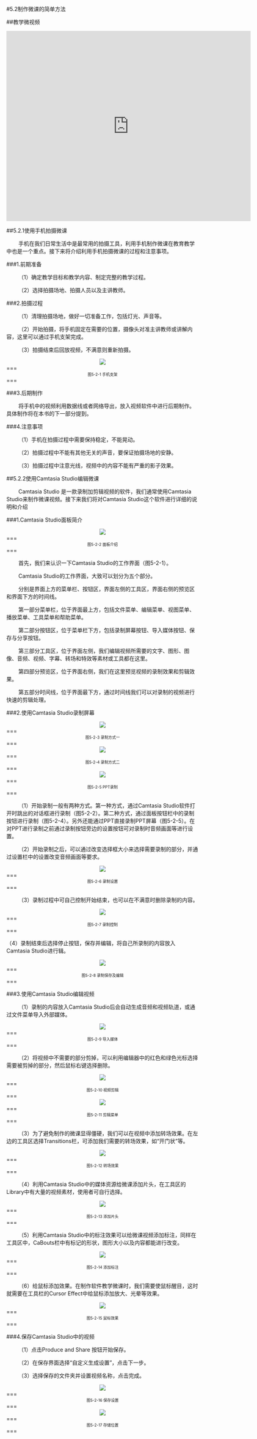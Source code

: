 #5.2制作微课的简单方法

##教学微视频

<iframe frameborder="0" width="640" height="498" src="https://v.qq.com/iframe/player.html?vid=v053473gykx&tiny=0&auto=0" allowfullscreen></iframe>

##5.2.1使用手机拍摄微课

&nbsp;&nbsp;&nbsp;&nbsp;&nbsp;&nbsp;&nbsp;&nbsp;手机在我们日常生活中是最常用的拍摄工具，利用手机制作微课在教育教学中也是一个重点。接下来将介绍利用手机拍摄微课的过程和注意事项。

###1.前期准备

&nbsp;&nbsp;&nbsp;&nbsp;&nbsp;&nbsp;&nbsp;&nbsp;（1）确定教学目标和教学内容、制定完整的教学过程。

&nbsp;&nbsp;&nbsp;&nbsp;&nbsp;&nbsp;&nbsp;&nbsp;（2）选择拍摄场地、拍摄人员以及主讲教师。

###2.拍摄过程

&nbsp;&nbsp;&nbsp;&nbsp;&nbsp;&nbsp;&nbsp;&nbsp;（1）清理拍摄场地，做好一切准备工作，包括灯光、声音等。

&nbsp;&nbsp;&nbsp;&nbsp;&nbsp;&nbsp;&nbsp;&nbsp;（2）开始拍摄，将手机固定在需要的位置，摄像头对准主讲教师或讲解内容，这里可以通过手机支架完成。

&nbsp;&nbsp;&nbsp;&nbsp;&nbsp;&nbsp;&nbsp;&nbsp;（3）拍摄结束后回放视频，不满意则重新拍摄。

<div align="center"><img src="/assets/5-2-1.jpg"></div>
===
<div align="center"><span style="font-size:10px">图5-2-1 手机支架</span></div>
===

###3.后期制作

&nbsp;&nbsp;&nbsp;&nbsp;&nbsp;&nbsp;&nbsp;&nbsp;将手机中的视频利用数据线或者网络导出，放入视频软件中进行后期制作。具体制作将在本书的下一部分提到。

###4.注意事项

&nbsp;&nbsp;&nbsp;&nbsp;&nbsp;&nbsp;&nbsp;&nbsp;（1）手机在拍摄过程中需要保持稳定，不能晃动。

&nbsp;&nbsp;&nbsp;&nbsp;&nbsp;&nbsp;&nbsp;&nbsp;（2）拍摄过程中不能有其他无关的声音，要保证拍摄场地的安静。

&nbsp;&nbsp;&nbsp;&nbsp;&nbsp;&nbsp;&nbsp;&nbsp;（3）拍摄过程中注意光线，视频中的内容不能有严重的影子效果。

##5.2.2使用Camtasia Studio编辑微课

&nbsp;&nbsp;&nbsp;&nbsp;&nbsp;&nbsp;&nbsp;&nbsp;Camtasia Studio 是一款录制加剪辑视频的软件，我们通常使用Camtasia Studio来制作微课视频。接下来我们将对Camtasia Studio这个软件进行详细的说明和介绍

###1.Camtasia Studio面板简介

<div align="center"><img src="/assets/5-2-2.jpg"></div>
===
<div align="center"><span style="font-size:10px">图5-2-2 面板介绍</span></div>
===

&nbsp;&nbsp;&nbsp;&nbsp;&nbsp;&nbsp;&nbsp;&nbsp;首先，我们来认识一下Camtasia Studio的工作界面（图5-2-1）。

&nbsp;&nbsp;&nbsp;&nbsp;&nbsp;&nbsp;&nbsp;&nbsp;Camtasia Studio的工作界面，大致可以划分为五个部分。

&nbsp;&nbsp;&nbsp;&nbsp;&nbsp;&nbsp;&nbsp;&nbsp;分别是界面上方的菜单栏、按钮区，界面左侧的工具区，界面右侧的预览区和界面下方的时间线。

&nbsp;&nbsp;&nbsp;&nbsp;&nbsp;&nbsp;&nbsp;&nbsp;第一部分菜单栏，位于界面最上方，包括文件菜单、编辑菜单、视图菜单、播放菜单、工具菜单和帮助菜单。

&nbsp;&nbsp;&nbsp;&nbsp;&nbsp;&nbsp;&nbsp;&nbsp;第二部分按钮区，位于菜单栏下方，包括录制屏幕按钮、导入媒体按钮、保存与分享按钮。

&nbsp;&nbsp;&nbsp;&nbsp;&nbsp;&nbsp;&nbsp;&nbsp;第三部分工具区，位于界面左侧，我们编辑视频所需要的文字、图形、图像、音频、视频、字幕、转场和特效等素材或工具都在这里。

&nbsp;&nbsp;&nbsp;&nbsp;&nbsp;&nbsp;&nbsp;&nbsp;第四部分预览区，位于界面右侧，我们在这里预览视频的录制效果和剪辑效果。

&nbsp;&nbsp;&nbsp;&nbsp;&nbsp;&nbsp;&nbsp;&nbsp;第五部分时间线，位于界面最下方，通过时间线我们可以对录制的视频进行快速的剪辑处理。

###2.使用Camtasia Studio录制屏幕

<div align="center"><img src="/assets/5-2-3.png"></div>
===
<div align="center"><span style="font-size:10px">图5-2-3 录制方式一</span></div>
===

<div align="center"><img src="/assets/5-2-4.png"></div>
===
<div align="center"><span style="font-size:10px">图5-2-4 录制方式二</span></div>
===

<div align="center"><img src="/assets/5-2-5.png"></div>
===
<div align="center"><span style="font-size:10px">图5-2-5 PPT录制</span></div>
===

&nbsp;&nbsp;&nbsp;&nbsp;&nbsp;&nbsp;&nbsp;&nbsp;（1）开始录制一般有两种方式。第一种方式，通过Camtasia Studio软件打开时跳出的对话框进行录制（图5-2-2）。第二种方式，通过面板按钮栏中的录制按钮进行录制（图5-2-4）。另外还能通过PPT直接录制PPT屏幕（图5-2-5）。在对PPT进行录制之前通过录制按钮旁边的设置按钮可对录制时音频画面等进行设置。

&nbsp;&nbsp;&nbsp;&nbsp;&nbsp;&nbsp;&nbsp;&nbsp;（2）开始录制之后，可以通过改变选择框大小来选择需要录制的部分，并通过设置栏中的设置改变音频画面等要求。

<div align="center"><img src="/assets/5-2-6.png"></div>
===
<div align="center"><span style="font-size:10px">图5-2-6 录制设置</span></div>
===

&nbsp;&nbsp;&nbsp;&nbsp;&nbsp;&nbsp;&nbsp;&nbsp;（3）录制过程中可自己控制开始结束，也可以在不满意时删除录制的内容。

<div align="center"><img src="/assets/5-2-7.png"></div>
===
<div align="center"><span style="font-size:10px">图5-2-7 录制控制</span></div>
===

（4）录制结束后选择停止按钮，保存并编辑，将自己所录制的内容放入Camtasia Studio进行辑。

<div align="center"><img src="/assets/5-2-8.png"></div>
===
<div align="center"><span style="font-size:10px">图5-2-8 录制保存及编辑</span></div>
===

###3.使用Camtasia Studio编辑视频

&nbsp;&nbsp;&nbsp;&nbsp;&nbsp;&nbsp;&nbsp;&nbsp;（1）录制的内容放入Camtasia Studio后会自动生成音频和视频轨道，或通过文件菜单导入外部媒体。

<div align="center"><img src="/assets/5-2-9.png"></div>
===
<div align="center"><span style="font-size:10px">图5-2-9 导入媒体</span></div>
===

&nbsp;&nbsp;&nbsp;&nbsp;&nbsp;&nbsp;&nbsp;&nbsp;（2）将视频中不需要的部分剪掉，可以利用编辑器中的红色和绿色光标选择需要被剪掉的部分，然后鼠标右键选择删除。

<div align="center"><img src="/assets/5-2-10.png"></div>
===
<div align="center"><span style="font-size:10px">图5-2-10 视频剪辑</span></div>
===

<div align="center"><img src="/assets/5-2-11.png"></div>
===
<div align="center"><span style="font-size:10px">图5-2-11 剪辑菜单</span></div>
===

&nbsp;&nbsp;&nbsp;&nbsp;&nbsp;&nbsp;&nbsp;&nbsp;（3）为了避免制作的微课显得僵硬，我们可以在视频中添加转场效果。在左边的工具区选择Transitions栏，可添加我们需要的转场效果，如“开门状”等。

<div align="center"><img src="/assets/5-2-12.png"></div>
===
<div align="center"><span style="font-size:10px">图5-2-12 转场效果</span></div>
===

&nbsp;&nbsp;&nbsp;&nbsp;&nbsp;&nbsp;&nbsp;&nbsp;（4）利用Camtasia Studio中的媒体资源给微课添加片头，在工具区的Library中有大量的视频素材，使用者可自行选择。

<div align="center"><img src="/assets/5-2-13.png"></div>
===
<div align="center"><span style="font-size:10px">图5-2-13 添加片头</span></div>
===

&nbsp;&nbsp;&nbsp;&nbsp;&nbsp;&nbsp;&nbsp;&nbsp;（5）利用Camtasia Studio中的标注效果可以给微课视频添加标注，同样在工具区中，CaBouts栏中有标记的形状，图形大小以及内容都能进行改变。

<div align="center"><img src="/assets/5-2-14.png"></div>
===
<div align="center"><span style="font-size:10px">图5-2-14 添加标注</span></div>
===

&nbsp;&nbsp;&nbsp;&nbsp;&nbsp;&nbsp;&nbsp;&nbsp;（6）给鼠标添加效果。在制作软件教学微课时，我们需要使鼠标醒目，这时就需要在工具栏的Cursor Effect中给鼠标添加放大、光晕等效果。

<div align="center"><img src="/assets/5-2-15.png"></div>
===
<div align="center"><span style="font-size:10px">图5-2-15 鼠标效果</span></div>
===

###4.保存Camtasia Studio中的视频

&nbsp;&nbsp;&nbsp;&nbsp;&nbsp;&nbsp;&nbsp;&nbsp;（1）点击Produce and Share 按钮开始保存。

&nbsp;&nbsp;&nbsp;&nbsp;&nbsp;&nbsp;&nbsp;&nbsp;（2）在保存界面选择“自定义生成设置”，点击下一步。

&nbsp;&nbsp;&nbsp;&nbsp;&nbsp;&nbsp;&nbsp;&nbsp;（3）选择保存的文件夹并设置视频名称，点击完成。
<div align="center"><img src="/assets/5-2-16.png"></div>
===
<div align="center"><span style="font-size:10px">图5-2-16 保存设置</span></div>
===

<div align="center"><img src="/assets/5-2-17.png"></div>
===
<div align="center"><span style="font-size:10px">图5-2-17 存储位置</span></div>
===

